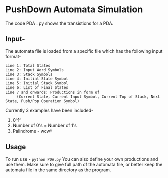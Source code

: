 # PushDown Automata Simulation

The code PDA . py shows the transistions for a PDA.
## Input-
The automata file is loaded from a specific file which has the following input format-

    Line 1: Total States
    Line 2: Input Word Symbols
    Line 3: Stack Symbols
    Line 4: Initial State Symbol
    Line 5: Initial Stack Symbol
    Line 6: List of Final States
    Line 7 and onwards: Productions in form of
         (Current State, Current Input Symbol, Current Top of Stack, Next State, Push/Pop Operation Symbol)

Currently 3 examples have been included-

 1. 0ⁿ1ⁿ  
 2. Number of 0's = Number of 1's
 3. Palindrome - wcwᴿ
## Usage
To run use - `python PDA.py`
You can also define your own productions and use them. Make sure to give full path of the automata file, or better keep the automata file in the same directory as the program.
